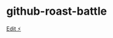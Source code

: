 # github-roast-battle

[Edit ⚡️](https://stackblitz.com/~/github.com/taukirsheikh/github-roast-battle)
